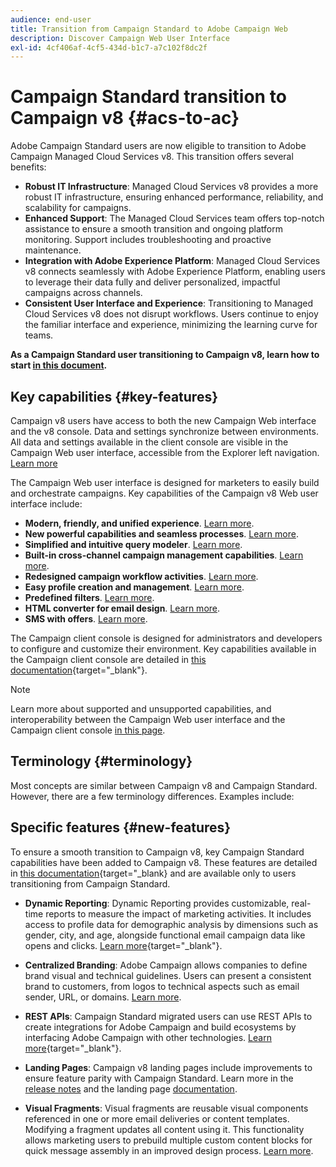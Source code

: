 ```yaml
---
audience: end-user
title: Transition from Campaign Standard to Adobe Campaign Web
description: Discover Campaign Web User Interface
exl-id: 4cf406af-4cf5-434d-b1c7-a7c102f8dc2f
---
```

# Campaign Standard transition to Campaign v8 {#acs-to-ac}

Adobe Campaign Standard users are now eligible to transition to Adobe Campaign Managed Cloud Services v8. This transition offers several benefits:

* **Robust IT Infrastructure**: Managed Cloud Services v8 provides a more robust IT infrastructure, ensuring enhanced performance, reliability, and scalability for campaigns.
* **Enhanced Support**: The Managed Cloud Services team offers top-notch assistance to ensure a smooth transition and ongoing platform monitoring. Support includes troubleshooting and proactive maintenance.
* **Integration with Adobe Experience Platform**: Managed Cloud Services v8 connects seamlessly with Adobe Experience Platform, enabling users to leverage their data fully and deliver personalized, impactful campaigns across channels.
* **Consistent User Interface and Experience**: Transitioning to Managed Cloud Services v8 does not disrupt workflows. Users continue to enjoy the familiar interface and experience, minimizing the learning curve for teams.

**As a Campaign Standard user transitioning to Campaign v8, learn how to start [in this document](../../adoption/home.md).**

<!--
As a Campaign Standard user, we now offer you a way to migrate to Adobe Campaign v8. You will benefit from both the new Campaign Web interface and the v8 console.
-->

## Key capabilities {#key-features}

Campaign v8 users have access to both the new Campaign Web interface and the v8 console. Data and settings synchronize between environments. All data and settings available in the client console are visible in the Campaign Web user interface, accessible from the Explorer left navigation. [Learn more](../get-started/user-interface.md#user-interface-explorer)

The Campaign Web user interface is designed for marketers to easily build and orchestrate campaigns. Key capabilities of the Campaign v8 Web user interface include:

* **Modern, friendly, and unified experience**. [Learn more](../get-started/connect-to-campaign.md).
* **New powerful capabilities and seamless processes**. [Learn more](../get-started/user-interface.md).
* **Simplified and intuitive query modeler**. [Learn more](../query/query-modeler-overview.md).
* **Built-in cross-channel campaign management capabilities**. [Learn more](../msg/gs-messages.md).
* **Redesigned campaign workflow activities**. [Learn more](../workflows/gs-workflows.md).
* **Easy profile creation and management**. [Learn more](../audience/about-recipients.md).
* **Predefined filters**. [Learn more](../get-started/predefined-filters.md).
* **HTML converter for email design**. [Learn more](../email/existing-content.md).
* **SMS with offers**. [Learn more](../msg/offers.md).

The Campaign client console is designed for administrators and developers to configure and customize their environment. Key capabilities available in the Campaign client console are detailed in [this documentation](https://experienceleague.adobe.com/en/docs/campaign/campaign-v8/new/whats-new){target="_blank"}.

>[!NOTE]
>
>Learn more about supported and unsupported capabilities, and interoperability between the Campaign Web user interface and the Campaign client console [in this page](../get-started/capability-matrix.md).

## Terminology {#terminology}

Most concepts are similar between Campaign v8 and Campaign Standard. However, there are a few terminology differences. Examples include:

<!--
* Profiles are **Recipients** in the console. [Learn more](../audience/gs-audiences-recipients.md).
* Test profiles are **Seed addresses**. [Learn more](../preview-test/test-deliveries.md).
* The delivery preparation is the **Delivery analysis**. [Learn more](../monitor/prepare-send.md).
* Audiences are **Lists**. [Learn more](../audience/gs-audiences-recipients.md).
-->

<!--
* Custom resources are **Schemas**
* Messages are referred to as **Deliveries**
* Roles are configured with **Named Rights**
* Security Groups are **Operator Groups**
* Organizational units are managed through **Folder Permissions**
* Product users are **Operators** in the client console
* Delivery preparation is the **Delivery analysis** in the client console
-->

## Specific features {#new-features}

To ensure a smooth transition to Campaign v8, key Campaign Standard capabilities have been added to Campaign v8. These features are detailed in [this documentation](https://experienceleague.adobe.com/docs/experience-cloud/campaign/campaign-standard-migration-home.html){target="_blank} and are available only to users transitioning from Campaign Standard.

* **Dynamic Reporting**: Dynamic Reporting provides customizable, real-time reports to measure the impact of marketing activities. It includes access to profile data for demographic analysis by dimensions such as gender, city, and age, alongside functional email campaign data like opens and clicks. [Learn more](https://experienceleague.adobe.com/docs/experience-cloud/campaign/reporting/get-started-reporting.html){target="_blank"}.

* **Centralized Branding**: Adobe Campaign allows companies to define brand visual and technical guidelines. Users can present a consistent brand to customers, from logos to technical aspects such as email sender, URL, or domains. [Learn more](../administration/branding/branding-gs.md).

* **REST APIs**: Campaign Standard migrated users can use REST APIs to create integrations for Adobe Campaign and build ecosystems by interfacing Adobe Campaign with other technologies. [Learn more](https://experienceleague.adobe.com/docs/experience-cloud/campaign/apis/get-started-apis.html){target="_blank"}.

* **Landing Pages**: Campaign v8 landing pages include improvements to ensure feature parity with Campaign Standard. Learn more in the [release notes](../rn/release-notes.md#new-24-4) and the landing page [documentation](../landing-pages/get-started-lp.md).

* **Visual Fragments**: Visual fragments are reusable visual components referenced in one or more email deliveries or content templates. Modifying a fragment updates all content using it. This functionality allows marketing users to prebuild multiple custom content blocks for quick message assembly in an improved design process. [Learn more](../content/use-visual-fragments.md).

<!--
* Delivery Alerting: In addition to viewing notifications directly in Campaign, Adobe Campaign also provides an email alerting system to trigger email alerts to users or external stakeholders of important system activities. Create, manage, and receive customizable alerts and dashboards to keep track of delivery successes or failures. Adobe Campaign Delivery Alerting boosts efficiency by keeping all involved Adobe Campaign users in a company automatically informed about the delivery execution status, via email and dashboard. 

* Landing Pages: Landing pages are web forms that can be used to capture information on your audiences, offer subscriptions to a service, display data and grow your database. Landing pages can also be used for acquiring or updating existing profiles, and to set up a double opt-in mechanism, allowing you to protect the platform from wrong or invalid email addresses, or spambots. [Learn more](../landing-pages/get-started-lp.md)
-->